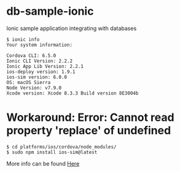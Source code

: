 # db-sample-ionic
Ionic sample application integrating with databases

```
$ ionic info
Your system information:

Cordova CLI: 6.5.0 
Ionic CLI Version: 2.2.2
Ionic App Lib Version: 2.2.1
ios-deploy version: 1.9.1 
ios-sim version: 6.0.0 
OS: macOS Sierra
Node Version: v7.9.0
Xcode version: Xcode 8.3.3 Build version 8E3004b
```

# Workaround: Error: Cannot read property 'replace' of undefined

```
$ cd platforms/ios/cordova/node_modules/
$ sudo npm install ios-sim@latest
```
More info can be found [Here](https://forum.ionicframework.com/t/error-cannot-read-property-replace-of-undefined/94532/12)

